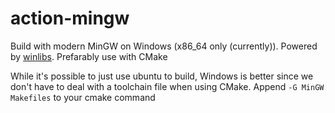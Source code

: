 # action-mingw
Build with modern MinGW on Windows (x86_64 only (currently)). Powered by [winlibs](https://winlibs.com). Prefarably use with CMake  

While it's possible to just use ubuntu to build, Windows is better since we don't have to deal with a toolchain file when using CMake. Append `-G MinGW Makefiles` to your cmake command
